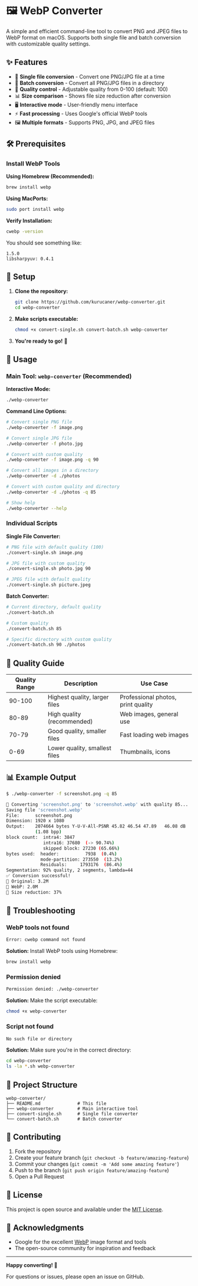 # 🖼️ WebP Converter

A simple and efficient command-line tool to convert PNG and JPEG files to WebP format on macOS. Supports both single file and batch conversion with customizable quality settings.

## ✨ Features

- 🔄 **Single file conversion** - Convert one PNG/JPG file at a time
- 📁 **Batch conversion** - Convert all PNG/JPG files in a directory
- 🎯 **Quality control** - Adjustable quality from 0-100 (default: 100)
- 📊 **Size comparison** - Shows file size reduction after conversion
- 🖥️ **Interactive mode** - User-friendly menu interface
- ⚡ **Fast processing** - Uses Google's official WebP tools
- 🖼️ **Multiple formats** - Supports PNG, JPG, and JPEG files

## 🛠️ Prerequisites

### Install WebP Tools

**Using Homebrew (Recommended):**

```bash
brew install webp
```

**Using MacPorts:**

```bash
sudo port install webp
```

**Verify Installation:**

```bash
cwebp -version
```

You should see something like:

```
1.5.0
libsharpyuv: 0.4.1
```

## 🚀 Setup

1. **Clone the repository:**

   ```bash
   git clone https://github.com/kurucaner/webp-converter.git
   cd webp-converter
   ```

2. **Make scripts executable:**

   ```bash
   chmod +x convert-single.sh convert-batch.sh webp-converter
   ```

3. **You're ready to go!** 🎉

## 📖 Usage

### Main Tool: `webp-converter` (Recommended)

**Interactive Mode:**

```bash
./webp-converter
```

**Command Line Options:**

```bash
# Convert single PNG file
./webp-converter -f image.png

# Convert single JPG file
./webp-converter -f photo.jpg

# Convert with custom quality
./webp-converter -f image.png -q 90

# Convert all images in a directory
./webp-converter -d ./photos

# Convert with custom quality and directory
./webp-converter -d ./photos -q 85

# Show help
./webp-converter --help
```

### Individual Scripts

**Single File Converter:**

```bash
# PNG file with default quality (100)
./convert-single.sh image.png

# JPG file with custom quality
./convert-single.sh photo.jpg 90

# JPEG file with default quality
./convert-single.sh picture.jpeg
```

**Batch Converter:**

```bash
# Current directory, default quality
./convert-batch.sh

# Custom quality
./convert-batch.sh 85

# Specific directory with custom quality
./convert-batch.sh 90 ./photos
```

## 🎯 Quality Guide

| Quality Range | Description                   | Use Case                           |
| ------------- | ----------------------------- | ---------------------------------- |
| 90-100        | Highest quality, larger files | Professional photos, print quality |
| 80-89         | High quality (recommended)    | Web images, general use            |
| 70-79         | Good quality, smaller files   | Fast loading web images            |
| 0-69          | Lower quality, smallest files | Thumbnails, icons                  |

## 📊 Example Output

```bash
$ ./webp-converter -f screenshot.png -q 85

🔄 Converting 'screenshot.png' to 'screenshot.webp' with quality 85...
Saving file 'screenshot.webp'
File:      screenshot.png
Dimension: 1920 x 1080
Output:    2074664 bytes Y-U-V-All-PSNR 45.82 46.54 47.89   46.08 dB
           (1.08 bpp)
block count:  intra4: 3847
              intra16: 37680  (-> 90.74%)
              skipped block: 27230 (65.66%)
bytes used:  header:          7938  (0.4%)
             mode-partition: 273550  (13.2%)
             Residuals:     1793176  (86.4%)
Segmentation: 92% quality, 2 segments, lambda=44
✅ Conversion successful!
📁 Original: 3.2M
📁 WebP: 2.0M
💾 Size reduction: 37%
```

## 🔧 Troubleshooting

### WebP tools not found

```bash
Error: cwebp command not found
```

**Solution:** Install WebP tools using Homebrew:

```bash
brew install webp
```

### Permission denied

```bash
Permission denied: ./webp-converter
```

**Solution:** Make the script executable:

```bash
chmod +x webp-converter
```

### Script not found

```bash
No such file or directory
```

**Solution:** Make sure you're in the correct directory:

```bash
cd webp-converter
ls -la *.sh webp-converter
```

## 📁 Project Structure

```
webp-converter/
├── README.md              # This file
├── webp-converter         # Main interactive tool
├── convert-single.sh      # Single file converter
└── convert-batch.sh       # Batch converter
```

## 🤝 Contributing

1. Fork the repository
2. Create your feature branch (`git checkout -b feature/amazing-feature`)
3. Commit your changes (`git commit -m 'Add some amazing feature'`)
4. Push to the branch (`git push origin feature/amazing-feature`)
5. Open a Pull Request

## 📝 License

This project is open source and available under the [MIT License](LICENSE).

## 🙏 Acknowledgments

- Google for the excellent [WebP](https://developers.google.com/speed/webp) image format and tools
- The open-source community for inspiration and feedback

---

**Happy converting! 🎉**

For questions or issues, please open an issue on GitHub.
